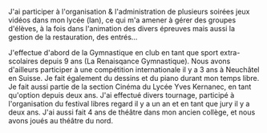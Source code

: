 J'ai participer à l'organisation & l'administration de plusieurs soirées jeux vidéos dans mon lycée (lan), ce qui m'a amener à gérer des groupes d'élèves, à la fois dans l'animation des divers épreuves mais aussi la gestion de la restauration, des entrés...

J'effectue d'abord de la Gymnastique en club en tant que sport extra-scolaires depuis 9 ans (La Renaisqance Gymnastique). Nous avons d'ailleurs participer à une compétition internationale il y a 3 ans à Neuchâtel en Suisse. Je fait également du dessins et du piano durant mon temps libre.
Je fait aussi partie de la section Cinéma du Lycée Yves Kernanec, en tant qu'option depuis deux ans. J'ai effectué divers tournage, participé à l'organisation du festival libres regard il y a un an et en tant que jury il y a deux ans. J'ai aussi fait 4 ans de théâtre dans mon ancien collège, et nous avons joués au théâtre du nord.